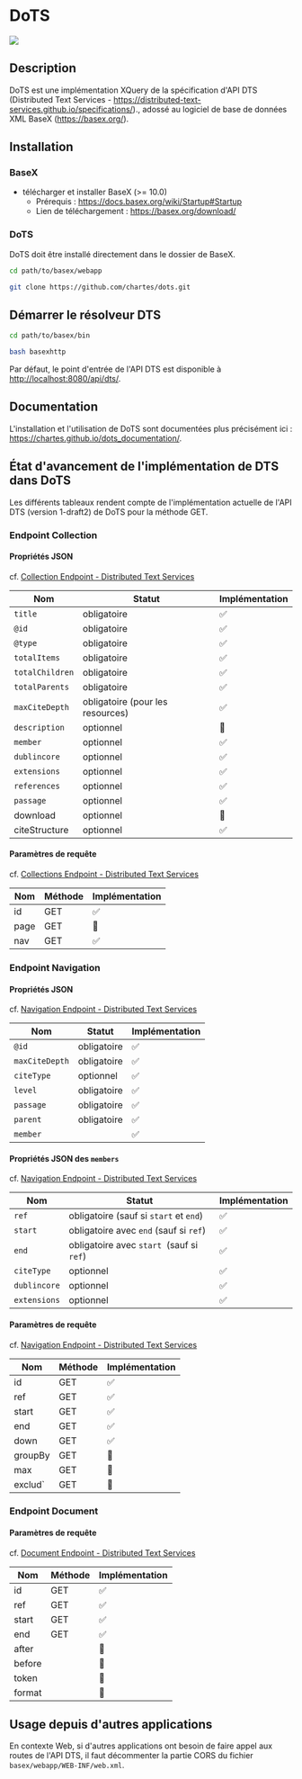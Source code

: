 # DoTS

![](https://img.shields.io/badge/BaseX-10+-red)

## Description

DoTS est une implémentation XQuery de la spécification d'API DTS (Distributed Text Services - <a href="https://distributed-text-services.github.io/specifications/" target="_blank">https://distributed-text-services.github.io/specifications/</a>)., adossé au logiciel de base de données XML BaseX (<a href="https://basex.org/" target="_blank">https://basex.org/</a>).

## Installation

### BaseX

- télécharger et installer BaseX (>= 10.0)
  - Prérequis : https://docs.basex.org/wiki/Startup#Startup
  - Lien de téléchargement : https://basex.org/download/

### DoTS

DoTS doit être installé directement dans le dossier de BaseX.

```bash
cd path/to/basex/webapp
```

```bash
git clone https://github.com/chartes/dots.git
```

## Démarrer le résolveur DTS

```Bash
cd path/to/basex/bin
```

```Bash
bash basexhttp
```
Par défaut, le point d'entrée de l'API DTS est disponible à <a href="http://localhost:8080/api/dts/" target="_blank">http://localhost:8080/api/dts/</a>.

## Documentation

L'installation et l'utilisation de DoTS sont documentées plus précisément ici : https://chartes.github.io/dots_documentation/.

## État d'avancement de l'implémentation de DTS dans DoTS

Les différents tableaux rendent compte de l'implémentation actuelle de l'API DTS (version 1-draft2) de DoTS pour la méthode GET.

### Endpoint Collection

#### Propriétés JSON

cf. [Collection Endpoint - Distributed Text Services](https://distributed-text-services.github.io/specifications/versions/1-alpha/#collection-endpoint)

| Nom             | Statut                           | Implémentation |
| --------------- | -------------------------------- | -------------- |
| `title`         | obligatoire                      | ✅              |
| `@id`           | obligatoire                      | ✅              |
| `@type`         | obligatoire                      | ✅              |
| `totalItems`    | obligatoire                      | ✅              |
| `totalChildren` | obligatoire                      | ✅              |
| `totalParents`  | obligatoire                      | ✅              |
| `maxCiteDepth`  | obligatoire (pour les resources) | ✅              |
| `description`   | optionnel                        | 🚧             |
| `member`        | optionnel                        | ✅              |
| `dublincore`    | optionnel                        | ✅              |
| `extensions`    | optionnel                        | ✅              |
| `references`    | optionnel                        | ✅              |
| `passage`       | optionnel                        | ✅              |
| download        | optionnel                        | 🚧          |
| citeStructure   | optionnel                        | ✅             |

#### Paramètres de requête

cf. [Collections Endpoint - Distributed Text Services](https://distributed-text-services.github.io/specifications/Collections-Endpoint.html#uri)

| Nom  | Méthode | Implémentation |
| ---- | ------- | -------------- |
| id   | GET     | ✅              |
| page | GET     | 🚧             |
| nav  | GET     | ✅              |

### Endpoint Navigation

#### Propriétés JSON

cf. [Navigation Endpoint - Distributed Text Services](https://distributed-text-services.github.io/specifications/Navigation-Endpoint.html#scheme-for-navigation-endpoint-responses)

| Nom            | Statut      | Implémentation |
| -------------- | ----------- | -------------- |
| `@id`          | obligatoire | ✅              |
| `maxCiteDepth` | obligatoire | ✅              |
| `citeType`     | optionnel   | ✅              |
| `level`        | obligatoire | ✅              |
| `passage`      | obligatoire | ✅              |
| `parent`       | obligatoire | ✅              |
| `member`       |             | ✅              |

#### Propriétés JSON des `members`

cf. [Navigation Endpoint - Distributed Text Services](https://distributed-text-services.github.io/specifications/Navigation-Endpoint.html#scheme-for-navigation-endpoint-responses)

| Nom          | Statut                                    | Implémentation |
| ------------ | ----------------------------------------- | -------------- |
| `ref`        | obligatoire (sauf si `start` et `end`)    | ✅              |
| `start`      | obligatoire avec `end` (sauf si `ref`)    | ✅              |
| `end`        | obligatoire avec `start`  (sauf si `ref`) | ✅              |
| `citeType`   | optionnel                                 | ✅              |
| `dublincore` | optionnel                                 | ✅              |
| `extensions` | optionnel                                 | ✅              |

#### Paramètres de requête

cf. [Navigation Endpoint - Distributed Text Services](https://distributed-text-services.github.io/specifications/versions/1-alpha/#navigation-endpoint)

| Nom     | Méthode | Implémentation |
| ------- | ------- | -------------- |
| id      | GET     | ✅              |
| ref     | GET     | ✅              |
| start   | GET     | ✅              |
| end     | GET     | ✅              |
| down    | GET     | ✅              |
| groupBy | GET     | 🚧             |
| max     | GET     | 🚧             |
| exclud` | GET     | 🚧             |

### Endpoint Document

#### Paramètres de requête

cf. [Document Endpoint - Distributed Text Services](https://distributed-text-services.github.io/specifications/versions/1-alpha/#document-endpoint)

| Nom    | Méthode | Implémentation |
| ------ | ------- | -------------- |
| id     | GET     | ✅              |
| ref    | GET     | ✅              |
| start  | GET     | ✅              |
| end    | GET     | ✅              |
| after  |         | 🚧             |
| before |         | 🚧             |
| token  |         | 🚧             |
| format |         | 🚧             |

## Usage depuis d'autres applications

En contexte Web, si d'autres applications ont besoin de faire appel aux routes de l'API DTS, il faut décommenter la partie CORS du fichier `basex/webapp/WEB-INF/web.xml`.